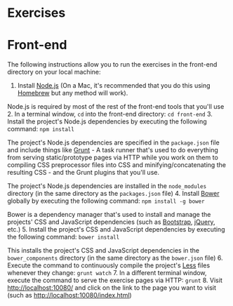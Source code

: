 # Exercises

# Front-end

The following instructions allow you to run the exercises in the front-end directory on your local machine:
1. Install [Node.js](http://nodejs.org) (On a Mac, it's recommended that you do this using [Homebrew](http://brew.sh) but any method will work).

  Node.js is required by most of the rest of the front-end tools that you'll use
2. In a terminal window, `cd` into the front-end directory:
`cd front-end`
3. Install the project's Node.js dependencies by executing the following command:
`npm install`

  The project's Node.js dependencies are specified in the `package.json` file and include things like [Grunt](http://gruntjs.com) - A task runner that's used to do everything from serving static/prototype pages via HTTP while you work on them to compiling CSS preprocessor files into CSS and minifying/concatenating the resulting CSS - and the Grunt plugins that you'll use.

  The project's Node.js dependencies are installed in the `node_modules` directory (in the same directory as the `packages.json` file)
4. Install [Bower](http://bower.io) globally by executing the following command:
`npm install -g bower`

  Bower is a dependency manager that's used to install and manage the projects' CSS and JavaScript dependencies (such as [Bootstrap](http://getbootstrap.com), [jQuery](http://jquery.com), etc.)
5. Install the project's CSS and JavaScript dependencies by executing the following command:
`bower install`

   This installs the project's CSS and JavaScript dependencies in the `bower_components` directory (in the same directory as the `bower.json` file)
6. Execute the command to continuously compile the project's [Less](http://lesscss.org) files whenever they change:
`grunt watch`
7. In a different terminal window, execute the command to serve the exercise pages via HTTP:
`grunt`
8. Visit [http://localhost:10080/](http://localhost:10080) and click on the link to the page you want to visit (such as [http://localhost:10080/index.html](http://localhost:10080/index.html))

